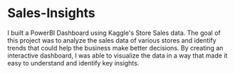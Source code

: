 # Sales-Insights
I built a PowerBI Dashboard using Kaggle's Store Sales data. The goal of this project was to analyze the sales data of various stores and identify trends that could help the business make better decisions. By creating an interactive dashboard, I was able to visualize the data in a way that made it easy to understand and identify key insights. 
